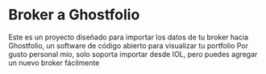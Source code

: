 # Broker a Ghostfolio
Este es un proyecto diseñado para importar los datos de tu broker hacia Ghostfolio, un software de código abierto para visualizar tu portfolio
Por gusto personal mío, solo soporta importar desde IOL, pero puedes agregar un nuevo broker fácilmente
